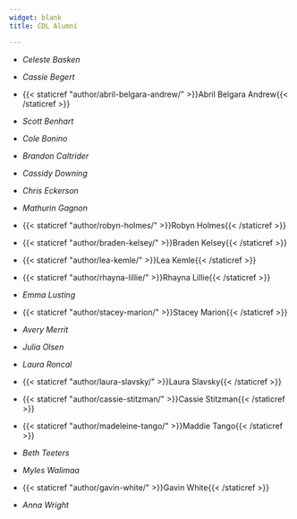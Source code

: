 ```yaml
---
widget: blank
title: CDL Alumni

---
```



- *Celeste Basken*

- *Cassie Begert* 

- {{< staticref "author/abril-belgara-andrew/" >}}Abril Belgara Andrew{{< /staticref >}}

- *Scott Benhart* 

- *Cole Bonino* 

- *Brandon Caltrider* 

- *Cassidy Downing* 

- *Chris Eckerson*

- *Mathurin Gagnon* 

- {{< staticref "author/robyn-holmes/" >}}Robyn Holmes{{< /staticref >}}

- {{< staticref "author/braden-kelsey/" >}}Braden Kelsey{{< /staticref >}}

- {{< staticref "author/lea-kemle/" >}}Lea Kemle{{< /staticref >}}

- {{< staticref "author/rhayna-lillie/" >}}Rhayna Lillie{{< /staticref >}}

- *Emma Lusting* 

- {{< staticref "author/stacey-marion/" >}}Stacey Marion{{< /staticref >}}

- *Avery Merrit* 

- *Julia Olsen* 

- *Laura Roncal*

- {{< staticref "author/laura-slavsky/" >}}Laura Slavsky{{< /staticref >}}

- {{< staticref "author/cassie-stitzman/" >}}Cassie Stitzman{{< /staticref >}}

- {{< staticref "author/madeleine-tango/" >}}Maddie Tango{{< /staticref >}}

- *Beth Teeters* 

- *Myles Walimaa* 

- {{< staticref "author/gavin-white/" >}}Gavin White{{< /staticref >}}

- *Anna Wright* 


